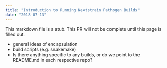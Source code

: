 ```yaml
---
title: "Introduction to Running Nextstrain Pathogen Builds"
date: "2018-07-13"
---
```


This markdown file is a stub. This PR will not be complete until this page is filled out.

* general ideas of encapsulation
* build scripts (e.g. snakemake)
* Is there anything specific to any builds, or do we point to the README.md in each respective repo?
